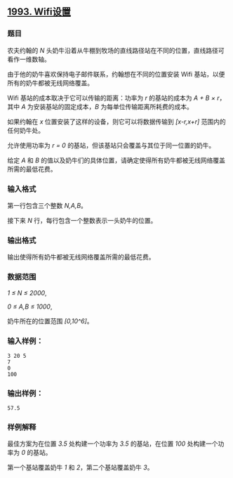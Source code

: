 ## [1993. Wifi设置](https://www.acwing.com/problem/content/1995/)

### 题目

农夫约翰的 *N* 头奶牛沿着从牛棚到牧场的直线路径站在不同的位置，直线路径可看作一维数轴。

由于他的奶牛喜欢保持电子邮件联系，约翰想在不同的位置安装 Wifi 基站，以便所有的奶牛都被无线网络覆盖。

Wifi 基站的成本取决于它可以传输的距离：功率为 *r* 的基站的成本为 *A + B × r*，其中 *A* 为安装基站的固定成本，*B* 为每单位传输距离所耗费的成本。

如果约翰在 *x* 位置安装了这样的设备，则它可以将数据传输到 *[x-r,x+r]* 范围内的任何奶牛处。

允许使用功率为 *r = 0* 的基站，但该基站只会覆盖与其位于同一位置的奶牛。

给定 *A* 和 *B* 的值以及奶牛们的具体位置，请确定使得所有奶牛都被无线网络覆盖所需的最低花费。

### 输入格式

第一行包含三个整数 *N,A,B*。

接下来 *N* 行，每行包含一个整数表示一头奶牛的位置。

### 输出格式

输出使得所有奶牛都被无线网络覆盖所需的最低花费。

### 数据范围

*1 ≤ N ≤ 2000*,

*0 ≤ A,B ≤ 1000*,

奶牛所在的位置范围 *[0,10^6]*。

### 输入样例：

```
3 20 5
7
0
100
```

### 输出样例：

```
57.5
```

### 样例解释

最佳方案为在位置 *3.5* 处构建一个功率为 *3.5* 的基站，在位置 *100* 处构建一个功率为 *0* 的基站。

第一个基站覆盖奶牛 *1* 和 *2*，第二个基站覆盖奶牛 *3*。
